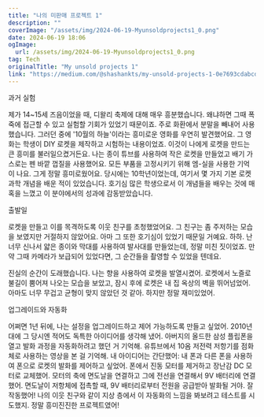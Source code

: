 ```yaml
---
title: "나의 미판매 프로젝트 1"
description: ""
coverImage: "/assets/img/2024-06-19-Myunsoldprojects1_0.png"
date: 2024-06-19 18:06
ogImage: 
  url: /assets/img/2024-06-19-Myunsoldprojects1_0.png
tag: Tech
originalTitle: "My unsold projects 1"
link: "https://medium.com/@shashankts/my-unsold-projects-1-0e7693cdabcd"
---
```



과거 실험

제가 14~15세 즈음이었을 때, 디왈리 축제에 대해 매우 흥분했습니다. 왜냐하면 그때 폭죽에 접근할 수 있고 실험할 기회가 있었기 때문이죠. 주로 화환에서 분말을 빼내어 사용했습니다. 그러던 중에 '10월의 하늘'이라는 흥미로운 영화를 우연히 발견했어요. 그 영화는 학생이 DIY 로켓을 제작하고 시험하는 내용이었죠. 이것이 나에게 로켓을 만드는 큰 흥미를 불러일으켰거든요. 나는 종이 튜브를 사용하여 작은 로켓을 만들었고 배기 가스로는 펜 바깥 껍질을 사용했어요. 모든 부품을 고정시키기 위해 엠-실을 사용한 기억이 나요. 그게 정말 흥미로웠어요. 당시에는 10학년이었는데, 여기서 몇 가지 기본 로켓 과학 개념을 배운 적이 있었습니다. 호기심 많은 학생으로서 이 개념들을 배우는 것에 매혹을 느꼈고 이 분야에서의 성과에 감동받았습니다.

출발일

로켓을 만들고 이를 목격하도록 이웃 친구를 초청했었어요. 그 친구는 좀 주저하는 모습을 보였지만 거절하지 않았어요. 아마 그 또한 호기심이 있었기 때문일 거예요. 하하. 난 너무 신나서 얇은 종이와 막대를 사용하여 발사대를 만들었는데, 정말 미친 짓이었죠. 만약 그때 카메라가 보급되어 있었다면, 그 순간들을 촬영할 수 있었을 텐데요.

<div class="content-ad"></div>

진실의 순간이 도래했습니다. 나는 향을 사용하여 로켓을 발열시켰어. 로켓에서 노즐로 불길이 뿜어져 나오는 모습을 보았고, 잠시 후에 로켓은 내 집 옥상의 벽을 뛰어넘었어. 아마도 너무 무겁고 균형이 맞지 않았던 것 같아. 하지만 정말 재미있었어.

업그레이드와 자동화

어쩌면 1년 뒤에, 나는 설정을 업그레이드하고 제어 가능하도록 만들고 싶었어. 2010년대에 그 당시엔 적어도 독특한 아이디어를 생각해 냈어. 아버지의 올드한 삼성 플립폰을 열고 발화 과정을 자동화하려고 했던 거 기억해. 유튜브에서 10옴 저전력 저항기를 점화체로 사용하는 영상을 본 걸 기억해. 내 아이디어는 간단했어: 내 폰과 다른 폰을 사용하여 폰으로 로켓의 발화를 제어하고 싶었어. 폰에서 진동 모터를 제거하고 장난감 DC 모터로 교체했어. 모터의 축에 면도날을 연결하고 그에 전선을 연결해서 9V 배터리에 연결했어. 면도날이 저항체에 접촉할 때, 9V 배터리로부터 전원을 공급받아 발화될 거야. 잘 작동했어! 나의 이웃 친구와 같이 지상 층에서 이 자동화의 느낌을 봐보려고 테스트를 시도했지. 정말 흥미진진한 프로젝트였어!